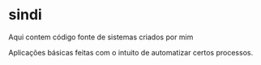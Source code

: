 # sindi
Aqui contem código fonte de sistemas criados por mim

Aplicações básicas feitas com o intuito de automatizar certos processos.
